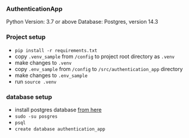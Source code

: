 ### AuthenticationApp

Python Version: 3.7 or above
Database: Postgres, version 14.3

### Project setup
 
 - `pip install -r requirements.txt`
 - copy `.venv_sample` from `/config` to project root directory as `.venv`
 - make changes to `.venv`
 - copy `.env_sample` from `/config` to `/src/authentication_app` directory
 - make changes to `.env_sample`
 - run `source .venv`

### database setup
 - install postgres database [from here](https://www.postgresql.org/download/)
 - `sudo -su posgres`
 - `psql`
 - `create database authentication_app`
